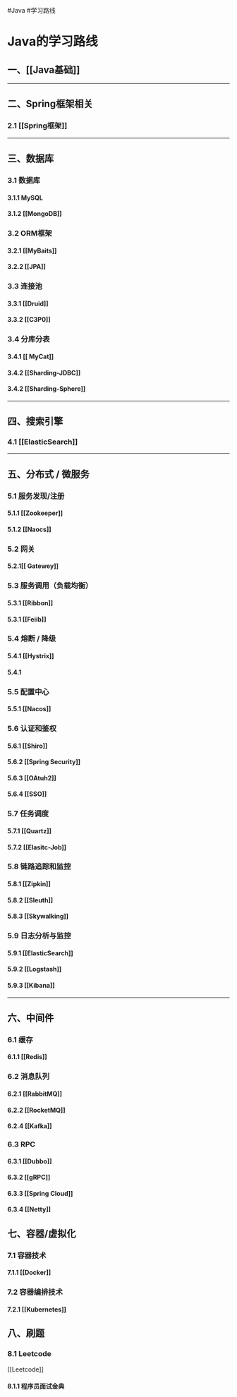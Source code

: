#Java #学习路线 

# Java的学习路线




## 一、[[Java基础]]
---

## 二、Spring框架相关
### 2.1 [[Spring框架]]

---
## 三、数据库

### 3.1 数据库
#### 3.1.1 MySQL
#### 3.1.2 [[MongoDB]]

### 3.2 ORM框架
#### 3.2.1 [[MyBaits]]
#### 3.2.2 [[JPA]]

### 3.3 连接池
#### 3.3.1 [[Druid]]
#### 3.3.2 [[C3P0]]


### 3.4 分库分表
#### 3.4.1 [[ MyCat]]
#### 3.4.2 [[Sharding-JDBC]]
#### 3.4.2 [[Sharding-Sphere]]
---
## 四、搜索引擎
### 4.1 [[ElasticSearch]]
---
## 五、分布式 / 微服务
### 5.1 服务发现/注册
#### 5.1.1 [[Zookeeper]]
#### 5.1.2 [[Naocs]]

### 5.2 网关
#### 5.2.1[[ Gatewey]]

### 5.3 服务调用（负载均衡）
#### 5.3.1 [[Ribbon]]
#### 5.3.1 [[Feiib]]

### 5.4 熔断 / 降级
#### 5.4.1 [[Hystrix]]

#### 5.4.1
### 5.5 配置中心
#### 5.5.1 [[Nacos]]

### 5.6 认证和鉴权
#### 5.6.1 [[Shiro]]
#### 5.6.2 [[Spring Security]]
#### 5.6.3 [[OAtuh2]]
#### 5.6.4 [[SSO]]

### 5.7 任务调度
#### 5.7.1 [[Quartz]]
#### 5.7.2 [[Elasitc-Job]]

### 5.8 链路追踪和监控
#### 5.8.1 [[Zipkin]]
#### 5.8.2 [[Sleuth]]
#### 5.8.3 [[Skywalking]]

### 5.9 日志分析与监控
#### 5.9.1 [[ElasticSearch]]
#### 5.9.2 [[Logstash]]
#### 5.9.3 [[Kibana]]

---

## 六、中间件
### 6.1 缓存
#### 6.1.1 [[Redis]]

### 6.2 消息队列
#### 6.2.1 [[RabbitMQ]]
#### 6.2.2 [[RocketMQ]]
#### 6.2.4 [[Kafka]]

### 6.3 RPC
#### 6.3.1 [[Dubbo]]
#### 6.3.2 [[gRPC]]
#### 6.3.3 [[Spring Cloud]]
#### 6.3.4 [[Netty]]


## 七、容器/虚拟化
### 7.1 容器技术
#### 7.1.1 [[Docker]]

### 7.2 容器编排技术
#### 7.2.1 [[Kubernetes]]


## 八、刷题
### 8.1 Leetcode
[[Leetcode]]
#### 8.1.1 程序员面试金典
